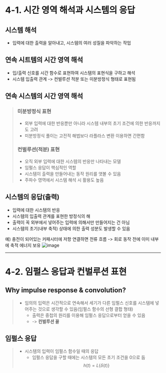 # 4-1. 시간 영역 해석과 시스템의 응답

## 시스템 해석
* 입력에 대한 출력을 알아내고, 시스템의 여러 성질을 파악하는 작업
## 연속 시트템의 시간 영역 해석
* 입/출력 신호를 시간 함수로 표현하여 시스템의 표현식을 구하고 해석
* 시스템 입출력 관계 -> 컨벌루션 적분 또는 미분방정식 형태로 표현됨

## 연속 시스템의 시간 영역 해석
> ### 미분방정식 표현
> * 외부 입력에 대한 반응뿐만 아니라 시스템 내부의 초기 조건에 의한 반응까지도 고려
> * 미분방정식 풀이는 고전적 해법보다 라플라스 변환 이용하면 간편함
>
> ### 컨벌루션(적분) 표현
> * 오직 외부 입력에 대한 시스템의 반응만 나타내는 모델
> * 임펄스 응답이 핵심적인 역할
> * 시스템이 출력을 만들어내는 동작 원리를 엿볼 수 있음
> * 주파수 영역에서 시스템 해석 시 활용도 높음

## 시스템의 응답(출력)
* 입력에 대한 시스템의 반응
* 시스템의 입출력 관계를 표현한 방정식의 해
* 출력이 꼭 외부에서 넣어주는 입력에 의해서만 만들어지는 건 아님
* 시스템의 초기(내부 축적) 상태에 의한 출력 성분도 발생할 수 있음

예) 충전이 되어있는 커패시터에 저항 연결하면 전류 흐름
-> 회로 동작 전에 이미 내부에 축적 에너지 보유
![image](https://github.com/qlkdkd/SignalAndSystem/assets/71871927/c8ef0139-b4c1-4081-9139-c1f6e5b56fc8)

---

# 4-2. 임펄스 응답과 컨벌루션 표현
## Why impulse response & convolution?
> * 임의의 입력은 시간적으로 연속해서 세기가 다른 임펄스 신호를 시스템에 넣어주는 것으로 생각할 수 있음(임펄스 함수의 선형 결합 형태)
>     * 출력은 중첩의 원리를 이용해 임펄스 응답으로부터 얻을 수 있음
>     * -> **컨벌루션 꼴**

## 임펄스 응답
> * 시스템의 입력이 임펄스 함수일 때의 응답
>     * 임펄스 응답을 구할 때에는 시스템의 모든 초기 조건을 0으로 둠
> $$h(t)=L\{\delta(t)\}$$
